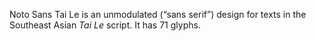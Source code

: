 Noto Sans Tai Le is an unmodulated (“sans serif”) design for texts in the Southeast Asian _Tai Le_ script. It has 71 glyphs.